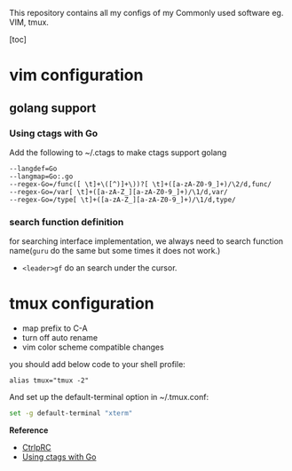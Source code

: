 This repository contains all my configs of my Commonly used software
eg. VIM, tmux.

[toc]

# vim configuration

## golang support

### Using ctags with Go

Add the following to ~/.ctags to make ctags support golang

```shell
--langdef=Go
--langmap=Go:.go
--regex-Go=/func([ \t]+\([^)]+\))?[ \t]+([a-zA-Z0-9_]+)/\2/d,func/
--regex-Go=/var[ \t]+([a-zA-Z_][a-zA-Z0-9_]+)/\1/d,var/
--regex-Go=/type[ \t]+([a-zA-Z_][a-zA-Z0-9_]+)/\1/d,type/
```

### search function definition

for searching interface implementation, we always need to search function
name(`guru` do the same but some times it does not work.)

- `<leader>gf` do an search under the cursor.

# tmux configuration

* map prefix to C-A
* turn off auto rename
* vim color scheme compatible changes

you should add below code to your shell profile:

```shell
alias tmux="tmux -2"
```

And set up the default-terminal option in ~/.tmux.conf:  

```bash
set -g default-terminal "xterm"
```

**Reference**  

- [CtrlpRC](https://github.com/jordwalke/VimBox/blob/master/dotVim/pluginRc/ctrlPVimRc)  
- [Using ctags with Go](http://go-wise.blogspot.jp/2011/09/using-ctags-with-go.html)
